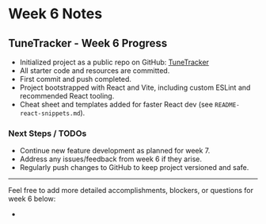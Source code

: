 # Week 6 Notes

## TuneTracker - Week 6 Progress

- Initialized project as a public repo on GitHub: [TuneTracker](https://github.com/palmert974/TuneTracker)
- All starter code and resources are committed.
- First commit and push completed.
- Project bootstrapped with React and Vite, including custom ESLint and recommended React tooling.
- Cheat sheet and templates added for faster React dev (see `README-react-snippets.md`).

### Next Steps / TODOs
- Continue new feature development as planned for week 7.
- Address any issues/feedback from week 6 if they arise.
- Regularly push changes to GitHub to keep project versioned and safe.

---

Feel free to add more detailed accomplishments, blockers, or questions for week 6 below:

-
